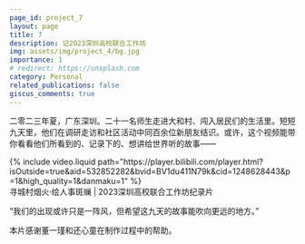 ```yaml
---
page_id: project_7
layout: page
title: 7
description: 记2023深圳高校联合工作坊
img: assets/img/project_4/bg.jpg
importance: 1
# redirect: https://unsplash.com
category: Personal
related_publications: false
giscus_comments: true
---
```


二零二三年夏，广东深圳。二十一名师生走进大和村、闯入居民们的生活里。短短九天里，他们在调研走访和社区活动中同百余位新朋友结识。或许，这个视频能带你看看他们所看到的、记录下的、想讲给世界听的故事——

<div class="container">
    {% include video.liquid path="https://player.bilibili.com/player.html?isOutside=true&aid=532852282&bvid=BV1du411N79k&cid=1248628443&p=1&high_quality=1&danmaku=1" %}
</div>
<div class="caption">
    寻城村烟火·绘人事斑斓 | 2023深圳高校联合工作坊纪录片
</div>

“我们的出现或许只是一阵风，但希望这九天的故事能吹向更远的地方。”

本片感谢董一瑾和还心童在制作过程中的帮助。